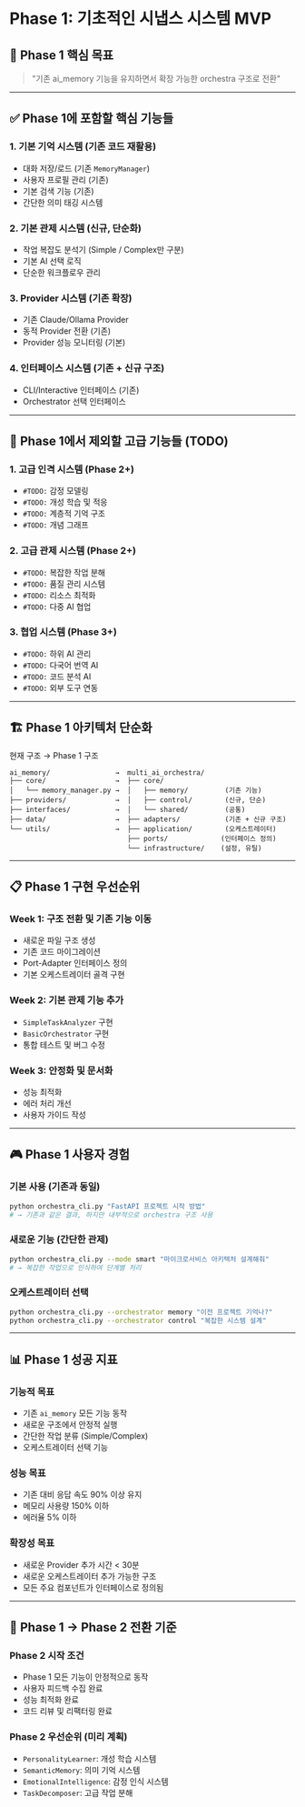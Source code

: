 # Phase 1: 기초적인 시냅스 시스템 MVP

## 🎯 Phase 1 핵심 목표
> "기존 ai_memory 기능을 유지하면서 확장 가능한 orchestra 구조로 전환"

---

## ✅ Phase 1에 포함할 핵심 기능들

### 1. 기본 기억 시스템 (기존 코드 재활용)
- 대화 저장/로드 (기존 `MemoryManager`)
- 사용자 프로필 관리 (기존)
- 기본 검색 기능 (기존)
- 간단한 의미 태깅 시스템

### 2. 기본 관제 시스템 (신규, 단순화)
- 작업 복잡도 분석기 (Simple / Complex만 구분)
- 기본 AI 선택 로직
- 단순한 워크플로우 관리

### 3. Provider 시스템 (기존 확장)
- 기존 Claude/Ollama Provider
- 동적 Provider 전환 (기존)
- Provider 성능 모니터링 (기본)

### 4. 인터페이스 시스템 (기존 + 신규 구조)
- CLI/Interactive 인터페이스 (기존)
- Orchestrator 선택 인터페이스

---

## 🚫 Phase 1에서 제외할 고급 기능들 (TODO)

### 1. 고급 인격 시스템 (Phase 2+)
- `#TODO:` 감정 모델링
- `#TODO:` 개성 학습 및 적응
- `#TODO:` 계층적 기억 구조
- `#TODO:` 개념 그래프

### 2. 고급 관제 시스템 (Phase 2+)
- `#TODO:` 복잡한 작업 분해
- `#TODO:` 품질 관리 시스템
- `#TODO:` 리소스 최적화
- `#TODO:` 다중 AI 협업

### 3. 협업 시스템 (Phase 3+)
- `#TODO:` 하위 AI 관리
- `#TODO:` 다국어 번역 AI
- `#TODO:` 코드 분석 AI
- `#TODO:` 외부 도구 연동

---

## 🏗️ Phase 1 아키텍처 단순화

현재 구조 → Phase 1 구조
```
ai_memory/                →  multi_ai_orchestra/
├── core/                 →  ├── core/
│   └── memory_manager.py →  │   ├── memory/         (기존 기능)
├── providers/            →  │   ├── control/        (신규, 단순)
├── interfaces/           →  │   └── shared/         (공통)
├── data/                 →  ├── adapters/           (기존 + 신규 구조)
└── utils/                →  ├── application/        (오케스트레이터)
                             ├── ports/             (인터페이스 정의)
                             └── infrastructure/    (설정, 유틸)
```

---

## 📋 Phase 1 구현 우선순위

### Week 1: 구조 전환 및 기존 기능 이동
- 새로운 파일 구조 생성
- 기존 코드 마이그레이션
- Port-Adapter 인터페이스 정의
- 기본 오케스트레이터 골격 구현

### Week 2: 기본 관제 기능 추가
- `SimpleTaskAnalyzer` 구현
- `BasicOrchestrator` 구현
- 통합 테스트 및 버그 수정

### Week 3: 안정화 및 문서화
- 성능 최적화
- 에러 처리 개선
- 사용자 가이드 작성

---

## 🎮 Phase 1 사용자 경험

### 기본 사용 (기존과 동일)
```bash
python orchestra_cli.py "FastAPI 프로젝트 시작 방법"
# → 기존과 같은 결과, 하지만 내부적으로 orchestra 구조 사용
```

### 새로운 기능 (간단한 관제)
```bash
python orchestra_cli.py --mode smart "마이크로서비스 아키텍처 설계해줘"
# → 복잡한 작업으로 인식하여 단계별 처리
```

### 오케스트레이터 선택
```bash
python orchestra_cli.py --orchestrator memory "이전 프로젝트 기억나?"
python orchestra_cli.py --orchestrator control "복잡한 시스템 설계"
```

---

## 📊 Phase 1 성공 지표

### 기능적 목표
- 기존 `ai_memory` 모든 기능 동작
- 새로운 구조에서 안정적 실행
- 간단한 작업 분류 (Simple/Complex)
- 오케스트레이터 선택 기능

### 성능 목표
- 기존 대비 응답 속도 90% 이상 유지
- 메모리 사용량 150% 이하
- 에러율 5% 이하

### 확장성 목표
- 새로운 Provider 추가 시간 < 30분
- 새로운 오케스트레이터 추가 가능한 구조
- 모든 주요 컴포넌트가 인터페이스로 정의됨

---

## 🔄 Phase 1 → Phase 2 전환 기준

### Phase 2 시작 조건
- Phase 1 모든 기능이 안정적으로 동작
- 사용자 피드백 수집 완료
- 성능 최적화 완료
- 코드 리뷰 및 리팩터링 완료

### Phase 2 우선순위 (미리 계획)
- `PersonalityLearner`: 개성 학습 시스템
- `SemanticMemory`: 의미 기억 시스템
- `EmotionalIntelligence`: 감정 인식 시스템
- `TaskDecomposer`: 고급 작업 분해